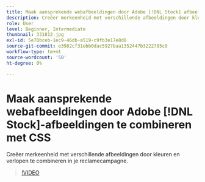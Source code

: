 ```yaml
---
title: Maak aansprekende webafbeeldingen door Adobe [!DNL Stock] afbeeldingen te combineren met CSS
description: Creëer merkeenheid met verschillende afbeeldingen door kleuren en verlopen te combineren in je reclamecampagne
role: User
level: Beginner, Intermediate
thumbnail: 331812.jpg
exl-id: 5e70bceb-1ec9-46db-a519-c9fb3e17e8d8
source-git-commit: e3982cf31ebb0dac5927baa1352447b3222785c9
workflow-type: tm+mt
source-wordcount: '50'
ht-degree: 0%

---
```


# Maak aansprekende webafbeeldingen door Adobe [!DNL Stock]-afbeeldingen te combineren met CSS

Creëer merkeenheid met verschillende afbeeldingen door kleuren en verlopen te combineren in je reclamecampagne.

>[!VIDEO](https://video.tv.adobe.com/v/331812?hidetitle=true)
